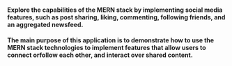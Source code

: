 <h4>Explore the capabilities of the MERN stack by implementing social
media features, such as post sharing, liking, commenting, following
friends, and an aggregated newsfeed.</h4>
<h4>The main purpose of this application is to demonstrate how to use the
MERN stack technologies to implement features that allow users to
connect orfollow each other, and interact over shared content.</h4>
